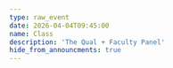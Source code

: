 ```yaml
---
type: raw_event
date: 2026-04-04T09:45:00
name: Class
description: 'The Qual + Faculty Panel'
hide_from_announcments: true
---
```

<!-- 
**Pre-class Work:** (instructions on canvas)
* None

**In Class:** [[slides](https://docs.google.com/presentation/d/1iLyezVekfoY76znaQpVBQMcBLiLlgumS/edit?usp=sharing&ouid=113921352520656002922&rtpof=true&sd=true){:target="_blank"}{:rel="noopener noreferrer"}]
* Guests: Assistant Dean for Diversity, Inclusion, and Belonging, Dr. [Paula Nicole Booke](https://seas.harvard.edu/person/paula-booke){:target="_blank"}{:rel="noopener noreferrer"}, and Professors [Fernanda Viegas](http://www.fernandaviegas.com/){:target="_blank"}{:rel="noopener noreferrer"}, [James Mickens](https://mickens.seas.harvard.edu/){:target="_blank"}{:rel="noopener noreferrer"}, and [Flavio Calmon](https://people.seas.harvard.edu/~flavio/){:target="_blank"}{:rel="noopener noreferrer"}. -->
